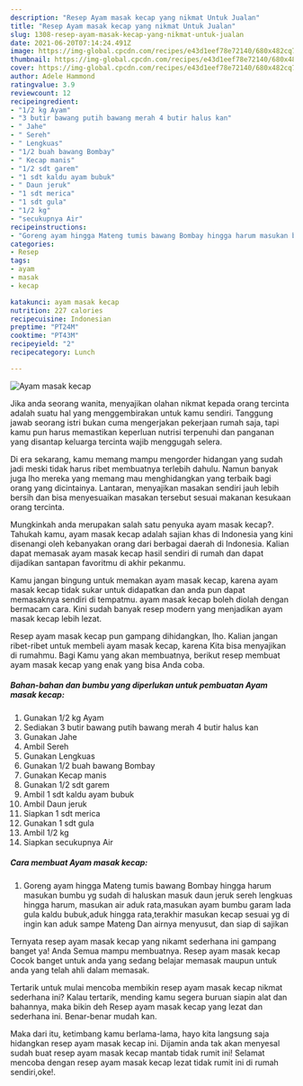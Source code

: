 ```yaml
---
description: "Resep Ayam masak kecap yang nikmat Untuk Jualan"
title: "Resep Ayam masak kecap yang nikmat Untuk Jualan"
slug: 1308-resep-ayam-masak-kecap-yang-nikmat-untuk-jualan
date: 2021-06-20T07:14:24.491Z
image: https://img-global.cpcdn.com/recipes/e43d1eef78e72140/680x482cq70/ayam-masak-kecap-foto-resep-utama.jpg
thumbnail: https://img-global.cpcdn.com/recipes/e43d1eef78e72140/680x482cq70/ayam-masak-kecap-foto-resep-utama.jpg
cover: https://img-global.cpcdn.com/recipes/e43d1eef78e72140/680x482cq70/ayam-masak-kecap-foto-resep-utama.jpg
author: Adele Hammond
ratingvalue: 3.9
reviewcount: 12
recipeingredient:
- "1/2 kg Ayam"
- "3 butir bawang putih bawang merah 4 butir halus kan"
- " Jahe"
- " Sereh"
- " Lengkuas"
- "1/2 buah bawang Bombay"
- " Kecap manis"
- "1/2 sdt garem"
- "1 sdt kaldu ayam bubuk"
- " Daun jeruk"
- "1 sdt merica"
- "1 sdt gula"
- "1/2 kg"
- "secukupnya Air"
recipeinstructions:
- "Goreng ayam hingga Mateng tumis bawang Bombay hingga harum masukan bumbu yg sudah di haluskan masuk daun jeruk sereh lengkuas hingga harum, masukan air aduk rata,masukan ayam bumbu garam lada gula kaldu bubuk,aduk hingga rata,terakhir masukan kecap sesuai yg di ingin kan aduk sampe Mateng Dan airnya menyusut, dan siap di sajikan"
categories:
- Resep
tags:
- ayam
- masak
- kecap

katakunci: ayam masak kecap 
nutrition: 227 calories
recipecuisine: Indonesian
preptime: "PT24M"
cooktime: "PT43M"
recipeyield: "2"
recipecategory: Lunch

---
```



![Ayam masak kecap](https://img-global.cpcdn.com/recipes/e43d1eef78e72140/680x482cq70/ayam-masak-kecap-foto-resep-utama.jpg)

Jika anda seorang wanita, menyajikan olahan nikmat kepada orang tercinta adalah suatu hal yang menggembirakan untuk kamu sendiri. Tanggung jawab seorang istri bukan cuma mengerjakan pekerjaan rumah saja, tapi kamu pun harus memastikan keperluan nutrisi terpenuhi dan panganan yang disantap keluarga tercinta wajib menggugah selera.

Di era  sekarang, kamu memang mampu mengorder hidangan yang sudah jadi meski tidak harus ribet membuatnya terlebih dahulu. Namun banyak juga lho mereka yang memang mau menghidangkan yang terbaik bagi orang yang dicintainya. Lantaran, menyajikan masakan sendiri jauh lebih bersih dan bisa menyesuaikan masakan tersebut sesuai makanan kesukaan orang tercinta. 



Mungkinkah anda merupakan salah satu penyuka ayam masak kecap?. Tahukah kamu, ayam masak kecap adalah sajian khas di Indonesia yang kini disenangi oleh kebanyakan orang dari berbagai daerah di Indonesia. Kalian dapat memasak ayam masak kecap hasil sendiri di rumah dan dapat dijadikan santapan favoritmu di akhir pekanmu.

Kamu jangan bingung untuk memakan ayam masak kecap, karena ayam masak kecap tidak sukar untuk didapatkan dan anda pun dapat memasaknya sendiri di tempatmu. ayam masak kecap boleh diolah dengan bermacam cara. Kini sudah banyak resep modern yang menjadikan ayam masak kecap lebih lezat.

Resep ayam masak kecap pun gampang dihidangkan, lho. Kalian jangan ribet-ribet untuk membeli ayam masak kecap, karena Kita bisa menyajikan di rumahmu. Bagi Kamu yang akan membuatnya, berikut resep membuat ayam masak kecap yang enak yang bisa Anda coba.

<!--inarticleads1-->

##### Bahan-bahan dan bumbu yang diperlukan untuk pembuatan Ayam masak kecap:

1. Gunakan 1/2 kg Ayam
1. Sediakan 3 butir bawang putih bawang merah 4 butir halus kan
1. Gunakan  Jahe
1. Ambil  Sereh
1. Gunakan  Lengkuas
1. Gunakan 1/2 buah bawang Bombay
1. Gunakan  Kecap manis
1. Gunakan 1/2 sdt garem
1. Ambil 1 sdt kaldu ayam bubuk
1. Ambil  Daun jeruk
1. Siapkan 1 sdt merica
1. Gunakan 1 sdt gula
1. Ambil 1/2 kg
1. Siapkan secukupnya Air




<!--inarticleads2-->

##### Cara membuat Ayam masak kecap:

1. Goreng ayam hingga Mateng tumis bawang Bombay hingga harum masukan bumbu yg sudah di haluskan masuk daun jeruk sereh lengkuas hingga harum, masukan air aduk rata,masukan ayam bumbu garam lada gula kaldu bubuk,aduk hingga rata,terakhir masukan kecap sesuai yg di ingin kan aduk sampe Mateng Dan airnya menyusut, dan siap di sajikan




Ternyata resep ayam masak kecap yang nikamt sederhana ini gampang banget ya! Anda Semua mampu membuatnya. Resep ayam masak kecap Cocok banget untuk anda yang sedang belajar memasak maupun untuk anda yang telah ahli dalam memasak.

Tertarik untuk mulai mencoba membikin resep ayam masak kecap nikmat sederhana ini? Kalau tertarik, mending kamu segera buruan siapin alat dan bahannya, maka bikin deh Resep ayam masak kecap yang lezat dan sederhana ini. Benar-benar mudah kan. 

Maka dari itu, ketimbang kamu berlama-lama, hayo kita langsung saja hidangkan resep ayam masak kecap ini. Dijamin anda tak akan menyesal sudah buat resep ayam masak kecap mantab tidak rumit ini! Selamat mencoba dengan resep ayam masak kecap lezat tidak rumit ini di rumah sendiri,oke!.

